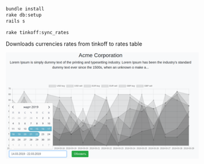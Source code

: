 ```
bundle install
rake db:setup
rails s
```


```
rake tinkoff:sync_rates
```
Downloads currencies rates from tinkoff to rates table


![Screen](/docs/screen.png)
